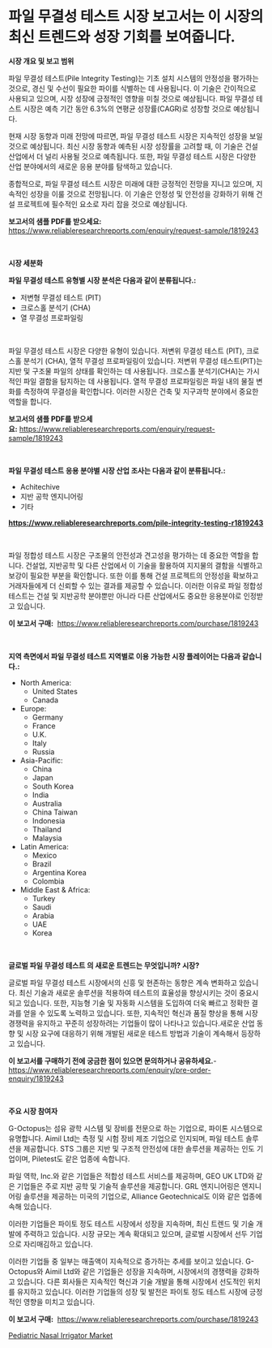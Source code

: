 <p><h1>파일 무결성 테스트 시장 보고서는 이 시장의 최신 트렌드와 성장 기회를 보여줍니다.</h1></p><p><strong>시장 개요 및 보고 범위</strong></p>
<p><p>파일 무결성 테스트(Pile Integrity Testing)는 기초 설치 시스템의 안정성을 평가하는 것으로, 경신 및 수선이 필요한 파이를 식별하는 데 사용됩니다. 이 기술은 간이적으로 사용되고 있으며, 시장 성장에 긍정적인 영향을 미칠 것으로 예상됩니다. 파일 무결성 테스트 시장은 예측 기간 동안 6.3%의 연평균 성장률(CAGR)로 성장할 것으로 예상됩니다. </p><p>현재 시장 동향과 미래 전망에 따르면, 파일 무결성 테스트 시장은 지속적인 성장을 보일 것으로 예상됩니다. 최신 시장 동향과 예측된 시장 성장률을 고려할 때, 이 기술은 건설 산업에서 더 널리 사용될 것으로 예측됩니다. 또한, 파일 무결성 테스트 시장은 다양한 산업 분야에서의 새로운 응용 분야를 탐색하고 있습니다.</p><p>종합적으로, 파일 무결성 테스트 시장은 미래에 대한 긍정적인 전망을 지니고 있으며, 지속적인 성장을 이룰 것으로 전망됩니다. 이 기술은 안정성 및 안전성을 강화하기 위해 건설 프로젝트에 필수적인 요소로 자리 잡을 것으로 예상됩니다.</p></p>
<p><strong>보고서의 샘플 PDF를 받으세요:</strong> <a href="https://www.reliableresearchreports.com/enquiry/request-sample/1819243">https://www.reliableresearchreports.com/enquiry/request-sample/1819243</a></p>
<p>&nbsp;</p>
<p><strong>시장 세분화</strong></p>
<p><strong>파일 무결성 테스트 유형별 시장 분석은 다음과 같이 분류됩니다.:</strong></p>
<p><ul><li>저변형 무결성 테스트 (PIT)</li><li>크로스홀 분석기 (CHA)</li><li>열 무결성 프로파일링</li></ul></p>
<p>&nbsp;</p>
<p><p>파일 무결성 테스트 시장은 다양한 유형이 있습니다. 저변위 무결성 테스트 (PIT), 크로스홀 분석기 (CHA), 열적 무결성 프로파일링이 있습니다. 저변위 무결성 테스트(PIT)는 지반 및 구조물 파일의 상태를 확인하는 데 사용됩니다. 크로스홀 분석기(CHA)는 가시적인 파일 결함을 탐지하는 데 사용됩니다. 열적 무결성 프로파일링은 파일 내의 물질 변화를 측정하여 무결성을 확인합니다. 이러한 시장은 건축 및 지구과학 분야에서 중요한 역할을 합니다.</p></p>
<p><strong>보고서의 샘플 PDF를 받으세요:</strong>&nbsp;<a href="https://www.reliableresearchreports.com/enquiry/request-sample/1819243">https://www.reliableresearchreports.com/enquiry/request-sample/1819243</a></p>
<p>&nbsp;</p>
<p><strong> 파일 무결성 테스트 응용 분야별 시장 산업 조사는 다음과 같이 분류됩니다.:</strong></p>
<p><ul><li>Achitechive</li><li>지반 공학 엔지니어링</li><li>기타</li></ul></p>
<p><strong><a href="https://www.reliableresearchreports.com/pile-integrity-testing-r1819243">https://www.reliableresearchreports.com/pile-integrity-testing-r1819243</a></strong></p>
<p>&nbsp;</p>
<p><p>파일 정합성 테스트 시장은 구조물의 안전성과 견고성을 평가하는 데 중요한 역할을 합니다. 건설업, 지반공학 및 다른 산업에서 이 기술을 활용하여 지지물의 결함을 식별하고 보강이 필요한 부분을 확인합니다. 또한 이를 통해 건설 프로젝트의 안정성을 확보하고 거래자들에게 더 신뢰할 수 있는 결과를 제공할 수 있습니다. 이러한 이유로 파일 정합성 테스트는 건설 및 지반공학 분야뿐만 아니라 다른 산업에서도 중요한 응용분야로 인정받고 있습니다.</p></p>
<p><strong>이 보고서 구매:</strong>&nbsp; <a href="https://www.reliableresearchreports.com/purchase/1819243">https://www.reliableresearchreports.com/purchase/1819243</a></p>
<p>&nbsp;</p>
<p><strong>지역 측면에서 파일 무결성 테스트 지역별로 이용 가능한 시장 플레이어는 다음과 같습니다.:</strong></p>
<p><ul>
    <li>
        North America:
        <ul>
            <li>United States</li>
            <li>Canada</li>
        </ul>
    </li>
    <li>
        Europe:
        <ul>
            <li>Germany</li>
            <li>France</li>
            <li>U.K.</li>
            <li>Italy</li>
            <li>Russia</li>
        </ul>
    </li>
    <li>
        Asia-Pacific:
        <ul>
            <li>China</li>
            <li>Japan</li>
            <li>South Korea</li>
            <li>India</li>
            <li>Australia</li>
            <li>China Taiwan</li>
            <li>Indonesia</li>
            <li>Thailand</li>
            <li>Malaysia</li>
        </ul>
    </li>
    <li>
        Latin America:
        <ul>
            <li>Mexico</li>
            <li>Brazil</li>
            <li>Argentina Korea</li>
            <li>Colombia</li>
        </ul>
    </li>
    <li>
        Middle East & Africa:
        <ul>
            <li>Turkey</li>
            <li>Saudi</li>
            <li>Arabia</li>
            <li>UAE</li>
            <li>Korea</li>
        </ul>
    </li>
    </ul></p>
<p>&nbsp;</p>
<p><strong>글로벌 파일 무결성 테스트 의 새로운 트렌드는 무엇입니까? 시장?</strong></p>
<p><p>글로벌 파일 무결성 테스트 시장에서의 신흥 및 현존하는 동향은 계속 변화하고 있습니다. 최신 기술과 새로운 솔루션을 적용하여 테스트의 효율성을 향상시키는 것이 중요시되고 있습니다. 또한, 지능형 기술 및 자동화 시스템을 도입하여 더욱 빠르고 정확한 결과를 얻을 수 있도록 노력하고 있습니다. 또한, 지속적인 혁신과 품질 향상을 통해 시장 경쟁력을 유지하고 꾸준히 성장하려는 기업들이 많이 나타나고 있습니다.새로운 산업 동향 및 시장 요구에 대응하기 위해 개발된 새로운 테스트 방법과 기술이 계속해서 등장하고 있습니다.</p></p>
<p><strong>이 보고서를 구매하기 전에 궁금한 점이 있으면 문의하거나 공유하세요.</strong>- <a href="https://www.reliableresearchreports.com/enquiry/pre-order-enquiry/1819243">https://www.reliableresearchreports.com/enquiry/pre-order-enquiry/1819243</a></p>
<p>&nbsp;</p>
<p><strong>주요 시장 참여자</strong></p>
<p><p>G-Octopus는 섬유 광학 시스템 및 장비를 전문으로 하는 기업으로, 파이톤 시스템으로 유명합니다. Aimil Ltd는 측정 및 시험 장비 제조 기업으로 인지되며, 파일 테스트 솔루션을 제공합니다. STS 그룹은 지반 및 구조적 안전성에 대한 솔루션을 제공하는 인도 기업이며, Piletest도 같은 업종에 속합니다.</p><p>파일 역학, Inc.와 같은 기업들은 적합성 테스트 서비스를 제공하며, GEO UK LTD와 같은 기업들은 주로 지반 공학 및 기술적 솔루션을 제공합니다. GRL 엔지니어링은 엔지니어링 솔루션을 제공하는 미국의 기업으로, Alliance Geotechnical도 이와 같은 업종에 속해 있습니다.</p><p>이러한 기업들은 파이토 정도 테스트 시장에서 성장을 지속하며, 최신 트렌드 및 기술 개발에 주력하고 있습니다. 시장 규모는 계속 확대되고 있으며, 글로벌 시장에서 선두 기업으로 자리매김하고 있습니다.</p><p>이러한 기업들 중 일부는 매출액이 지속적으로 증가하는 추세를 보이고 있습니다. G-Octopus와 Aimil Ltd와 같은 기업들은 성장을 지속하며, 시장에서의 경쟁력을 강화하고 있습니다. 다른 회사들은 지속적인 혁신과 기술 개발을 통해 시장에서 선도적인 위치를 유지하고 있습니다. 이러한 기업들의 성장 및 발전은 파이토 정도 테스트 시장에 긍정적인 영향을 미치고 있습니다.</p></p>
<p><strong>이 보고서 구매:</strong>&nbsp;&nbsp;<a href="https://www.reliableresearchreports.com/purchase/1819243">https://www.reliableresearchreports.com/purchase/1819243</a></p>
<p><p><a href="https://silk-columnist-571.notion.site/Pediatric-Nasal-Irrigator-Market-Size-Reveals-the-Best-Marketing-Channels-In-Global-Industry-72c4646e28fe43c29d75e66101de4c61">Pediatric Nasal Irrigator Market</a></p></p>